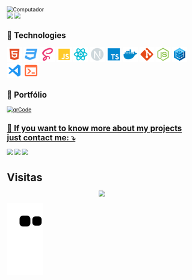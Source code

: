 <img src="https://i.ibb.co/k0KtRsV/github-header-image.png" alt="Computador">


<div padding="30px">
  <img height="180em" src="https://github-readme-stats.vercel.app/api?username=alextfonseca&issues&theme=midnight-purple&border_radius=10&hide_border=true"/>
  <img height="180em" src="https://github-readme-stats.vercel.app/api/top-langs/?username=alextfonseca&layout=compact&theme=midnight-purple&border_radius=10&hide_border=true"/>
</div>

## 🚀 Technologies
<div align="left">
  <img src="https://raw.githubusercontent.com/PKief/vscode-material-icon-theme/main/icons/html.svg" alt="html" width="40" height="40" />
  <img src="https://raw.githubusercontent.com/PKief/vscode-material-icon-theme/main/icons/css.svg" alt="css" width="40" height="40" />
  <img src="https://raw.githubusercontent.com/PKief/vscode-material-icon-theme/main/icons/sass.svg" alt="sass" width="40" height="40" />
  <img src="https://raw.githubusercontent.com/PKief/vscode-material-icon-theme/main/icons/javascript.svg" alt="javascript" width="40" height="40" />
  <img src="https://raw.githubusercontent.com/PKief/vscode-material-icon-theme/main/icons/react.svg" alt="react" width="40" height="40" />
  <img src="https://raw.githubusercontent.com/PKief/vscode-material-icon-theme/main/icons/next.svg" alt="next" width="40" height="40" />
  <img src="https://raw.githubusercontent.com/PKief/vscode-material-icon-theme/main/icons/typescript.svg" alt="typescript" width="40" height="40" />
  <img src="https://raw.githubusercontent.com/PKief/vscode-material-icon-theme/main/icons/docker.svg" alt="docker" width="40" height="40" />
  <img src="https://raw.githubusercontent.com/PKief/vscode-material-icon-theme/main/icons/git.svg" alt="git" width="40" height="40" />
  <img src="https://raw.githubusercontent.com/PKief/vscode-material-icon-theme/main/icons/nodejs.svg" alt="node" width="40" height="40" />
  <img src="https://raw.githubusercontent.com/PKief/vscode-material-icon-theme/main/icons/sequelize.svg" alt="sequelize" width="40" height="40" />
  <img src="https://raw.githubusercontent.com/PKief/vscode-material-icon-theme/main/icons/vscode.svg" alt="vscode" width="40" height="40" />
  <img src="https://raw.githubusercontent.com/PKief/vscode-material-icon-theme/main/icons/console.svg" alt="console" width="40" height="40" />
</div>

##  👾 Portfólio
<a href="https://alextfonseca.vercel.app/" alt="portfolio web">
<img src="https://i.ibb.co/XxtdrcV/QRCode-F-cil.png" alt="qrCode" width="200" height="200" />

 ## 💌 If you want to know more about my projects just contact me: ⤵️

<p align="left">

  <a href="https://www.linkedin.com/in/alex-teixeira-da-fonseca-5a99931a2/" alt="Linkedin">
  <img src="https://img.shields.io/badge/-Linkedin-0e76a8?style=flat-square&logo=Linkedin&logoColor=white&link=LINK-DO-SEU-LINKEDIN" /></a>

  <a href="https://wa.me/+5511976184659?text=Olá%20Alex" alt="WhatsApp">
  <img src="https://img.shields.io/badge/-WhatsApp-25d366?style=flat-square&labelColor=25d366&logo=whatsapp&logoColor=white&link=API-DO-SEU-WHATSAPP"/></a>

  <a href="https://www.instagram.com/devalextf/?hl=pt-br" alt="Instagram">
  <img src="https://img.shields.io/badge/-Instagram-DF0174?style=flat-square&labelColor=DF0174&logo=instagram&logoColor=white&link=LINK-DO-SEU-INSTAGRAM"/></a>
</p>
  
  
# Visitas

<!-- visitors count  -->

<p align="center" >   
  <img src="https://profile-counter.glitch.me/alextfonseca/count.svg" />  
</p>

<!-- github workflow  -->

 ![github contribution grid snake animation](https://raw.githubusercontent.com/alextfonseca/alextfonseca/output/github-contribution-grid-snake.svg)
